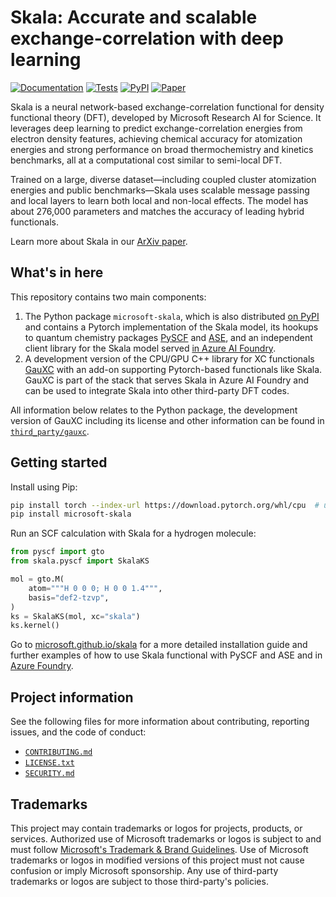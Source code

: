 # Skala: Accurate and scalable exchange-correlation with deep learning

[![Documentation](https://img.shields.io/badge/docs-microsoft.github.io%2Fskala-blue?logo=read-the-docs&logoColor=white)](https://microsoft.github.io/skala)
[![Tests](https://img.shields.io/github/actions/workflow/status/microsoft/skala/test.yml?branch=main&logo=github&label=build)](https://github.com/microsoft/skala/actions/workflows/test.yml)
[![PyPI](https://img.shields.io/pypi/v/microsoft-skala?logo=pypi&logoColor=white)](https://pypi.org/project/microsoft-skala/)
[![Paper](https://img.shields.io/badge/arXiv-2506.14665-b31b1b?logo=arxiv&logoColor=white)](https://arxiv.org/abs/2506.14665)

Skala is a neural network-based exchange-correlation functional for density functional theory (DFT), developed by Microsoft Research AI for Science. It leverages deep learning to predict exchange-correlation energies from electron density features, achieving chemical accuracy for atomization energies and strong performance on broad thermochemistry and kinetics benchmarks, all at a computational cost similar to semi-local DFT.

Trained on a large, diverse dataset—including coupled cluster atomization energies and public benchmarks—Skala uses scalable message passing and local layers to learn both local and non-local effects. The model has about 276,000 parameters and matches the accuracy of leading hybrid functionals.

Learn more about Skala in our [ArXiv paper](https://arxiv.org/abs/2506.14665).

## What's in here

This repository contains two main components:

1. The Python package `microsoft-skala`, which is also distributed [on PyPI](https://pypi.org/project/microsoft-skala/) and contains a Pytorch implementation of the Skala model, its hookups to quantum chemistry packages [PySCF](https://pyscf.org/) and [ASE](https://ase-lib.org/), and an independent client library for the Skala model served [in Azure AI Foundry](https://ai.azure.com/catalog/models/Skala).
2. A development version of the CPU/GPU C++ library for XC functionals [GauXC](https://github.com/wavefunction91/GauXC) with an add-on supporting Pytorch-based functionals like Skala. GauXC is part of the stack that serves Skala in Azure AI Foundry and can be used to integrate Skala into other third-party DFT codes.

All information below relates to the Python package, the development version of GauXC including its license and other information can be found in [`third_party/gauxc`](https://github.com/microsoft/skala/tree/main/third_party/gauxc).

## Getting started

Install using Pip:

```bash
pip install torch --index-url https://download.pytorch.org/whl/cpu  # unless you already have GPU Pytorch for something else
pip install microsoft-skala
```

Run an SCF calculation with Skala for a hydrogen molecule:

```python
from pyscf import gto
from skala.pyscf import SkalaKS

mol = gto.M(
    atom="""H 0 0 0; H 0 0 1.4""",
    basis="def2-tzvp",
)
ks = SkalaKS(mol, xc="skala")
ks.kernel()
```

Go to [microsoft.github.io/skala](https://microsoft.github.io/skala) for a more detailed installation guide and further examples of how to use Skala functional with PySCF and ASE and in [Azure Foundry](https://ai.azure.com/catalog/models/Skala).

## Project information

See the following files for more information about contributing, reporting issues, and the code of conduct:

- [`CONTRIBUTING.md`](CONTRIBUTING.md)
- [`LICENSE.txt`](LICENSE.txt)
- [`SECURITY.md`](SECURITY.md)

## Trademarks

This project may contain trademarks or logos for projects, products, or services.
Authorized use of Microsoft trademarks or logos is subject to and must follow [Microsoft's Trademark & Brand Guidelines](https://www.microsoft.com/en-us/legal/intellectualproperty/trademarks/usage/general).
Use of Microsoft trademarks or logos in modified versions of this project must not cause confusion or imply Microsoft sponsorship.
Any use of third-party trademarks or logos are subject to those third-party's policies.
